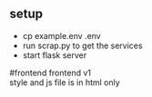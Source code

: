 ## setup

- cp example.env .env
- run scrap.py to get the services
- start flask server

#frontend 
frontend v1
<br>
style and js file is in html only
